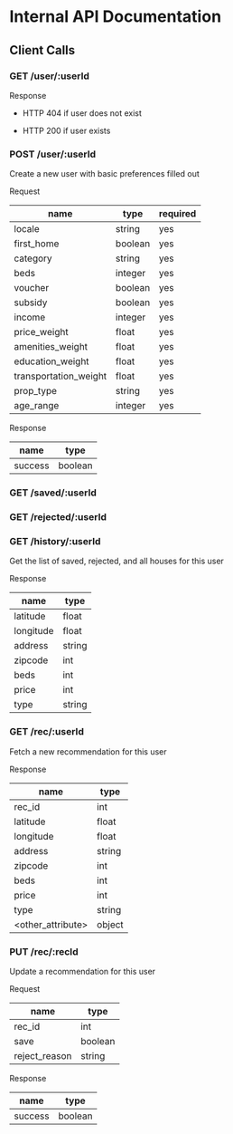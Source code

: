 Internal API Documentation
==

## Client Calls

### GET /user/:userId

Response

- HTTP 404 if user does not exist

- HTTP 200 if user exists

### POST /user/:userId

Create a new user with basic preferences filled out

Request

| name | type | required |           
| ---- | ---- | -------- |           
| locale | string | yes |          
| first_home | boolean| yes |   
| category | string | yes |     
| beds | integer | yes |     
| voucher | boolean | yes |     
| subsidy | boolean | yes |     
| income | integer | yes |     
| price_weight | float  | yes |     
| amenities_weight | float  | yes |     
| education_weight | float  | yes |     
| transportation_weight | float | yes |     
| prop_type | string | yes |     
| age_range | integer | yes |     

Response

| name | type |
| ---- | ---- |
| success | boolean |

### GET /saved/:userId
### GET /rejected/:userId
### GET /history/:userId

Get the list of saved, rejected, and all houses for this user

Response

| name | type |
| ---- | ---- |
| latitude | float |
| longitude | float |
| address | string |
| zipcode | int |
| beds | int |
| price | int |
| type | string |

### GET /rec/:userId

Fetch a new recommendation for this user

Response

| name | type | 
| ---- | ---- |
| rec_id | int |
| latitude | float |
| longitude | float |
| address | string |
| zipcode | int |
| beds | int |
| price | int |
| type | string |
| <other_attribute> | object |

### PUT /rec/:recId

Update a recommendation for this user

Request

| name | type |
| ---- | ---- |
| rec_id | int |
| save | boolean |
| reject_reason | string |

Response 

| name | type |
| ---- | ---- |
| success | boolean |
